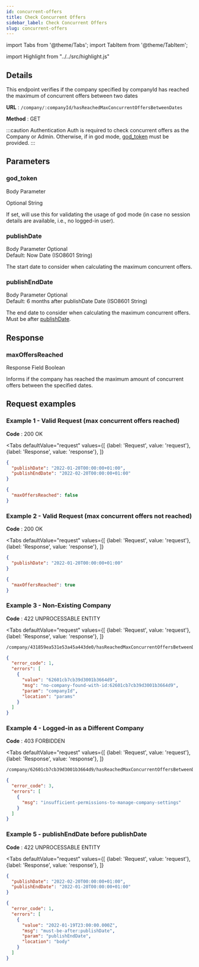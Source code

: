 ```yaml
---
id: concurrent-offers
title: Check Concurrent Offers
sidebar_label: Check Concurrent Offers
slug: concurrent-offers
---
```


import Tabs from '@theme/Tabs';
import TabItem from '@theme/TabItem';

import Highlight from "../../src/highlight.js"

## Details

This endpoint verifies if the company specified by companyId has reached the maximum of concurrent offers between two dates

**URL** : `/company/:companyId/hasReachedMaxConcurrentOffersBetweenDates`

**Method** : <Highlight level="info" inline>GET</Highlight>

:::caution Authentication
Auth is required to check concurrent offers as the Company or Admin. Otherwise, if in god mode, 
[god_token](#god_token) must be provided.
:::

## Parameters

### god_token

<Highlight level="info">Body Parameter</Highlight>

<Highlight level="success" inline>Optional</Highlight>
<Highlight level="secondary" inline>String</Highlight>

If set, will use this for validating the usage of god mode (in case no session details are available, i.e., no logged-in
user).

### publishDate

<Highlight level="info" inline>Body Parameter</Highlight>
<Highlight level="success" inline>Optional</Highlight>
<br/>
<Highlight level="warning" inline>Default: Now</Highlight>
<Highlight level="secondary" inline>Date (ISO8601 String)</Highlight>

The start date to consider when calculating the maximum concurrent offers.

### publishEndDate

<Highlight level="info" inline>Body Parameter</Highlight>
<Highlight level="success" inline>Optional</Highlight>
<br/>
<Highlight level="warning" inline>Default: 6 months after publishDate</Highlight>
<Highlight level="secondary" inline>Date (ISO8601 String)</Highlight>

The end date to consider when calculating the maximum concurrent offers. Must be after [publishDate](#publishdate).

## Response

### maxOffersReached

<Highlight level="info" inline>Response Field</Highlight>
<Highlight level="secondary" inline>Boolean</Highlight>

Informs if the company has reached the maximum amount of concurrent offers between the specified dates.

## Request examples

### Example 1 - Valid Request (max concurrent offers reached)

**Code** : <Highlight level="success" inline>200 OK</Highlight>

<Tabs
defaultValue="request"
values={[
{label: 'Request', value: 'request'},
{label: 'Response', value: 'response'},
]}
>

<TabItem value="request">

```json
{
  "publishDate": "2022-01-20T00:00:00+01:00",
  "publishEndDate": "2022-02-20T00:00:00+01:00"
}
```

</TabItem>

<TabItem value="response">

```json
{
  "maxOffersReached": false
}
```

</TabItem>
</Tabs>

### Example 2 - Valid Request (max concurrent offers not reached)

**Code** : <Highlight level="success" inline>200 OK</Highlight>

<Tabs
defaultValue="request"
values={[
{label: 'Request', value: 'request'},
{label: 'Response', value: 'response'},
]}
>

<TabItem value="request">

```json
{
  "publishDate": "2022-01-20T00:00:00+01:00"
}
```

</TabItem>

<TabItem value="response">

```json
{
  "maxOffersReached": true
}
```

</TabItem>
</Tabs>

### Example 3 - Non-Existing Company

**Code** : <Highlight level="danger" inline>422 UNPROCESSABLE ENTITY</Highlight>

<Tabs
defaultValue="request"
values={[
{label: 'Request', value: 'request'},
{label: 'Response', value: 'response'},
]}
>

<TabItem value="request">

```bash
/company/431859ea531e53a45a443de0/hasReachedMaxConcurrentOffersBetweenDates
```

</TabItem>

<TabItem value="response">

```json
{
  "error_code": 1,
  "errors": [
    {
      "value": "62601cb7cb39d3001b3664d9",
      "msg": "no-company-found-with-id:62601cb7cb39d3001b3664d9",
      "param": "companyId",
      "location": "params"
    }
  ]
}
```

</TabItem>
</Tabs>

### Example 4 - Logged-in as a Different Company

**Code** : <Highlight level="danger" inline>403 FORBIDDEN</Highlight>

<Tabs
defaultValue="request"
values={[
{label: 'Request', value: 'request'},
{label: 'Response', value: 'response'},
]}
>

<TabItem value="request">

```bash
/company/62601cb7cb39d3001b3664d9/hasReachedMaxConcurrentOffersBetweenDates
```

</TabItem>

<TabItem value="response">

```json
{
  "error_code": 3,
  "errors": [
    {
      "msg": "insufficient-permissions-to-manage-company-settings"
    }
  ]
}
```

</TabItem>
</Tabs>

### Example 5 - publishEndDate before publishDate

**Code** : <Highlight level="danger" inline>422 UNPROCESSABLE ENTITY</Highlight>

<Tabs
defaultValue="request"
values={[
{label: 'Request', value: 'request'},
{label: 'Response', value: 'response'},
]}
>

<TabItem value="request">

```json
{
  "publishDate": "2022-02-20T00:00:00+01:00",
  "publishEndDate": "2022-01-20T00:00:00+01:00"
}
```

</TabItem>

<TabItem value="response">

```json
{
  "error_code": 1,
  "errors": [
    {
      "value": "2022-01-19T23:00:00.000Z",
      "msg": "must-be-after:publishDate",
      "param": "publishEndDate",
      "location": "body"
    }
  ]
}
```

</TabItem>
</Tabs>
